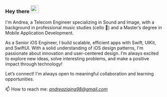 ### Hey there <img src="https://media.giphy.com/media/hvRJCLFzcasrR4ia7z/giphy.gif" width="25px">

I'm Andrea, a Telecom Engineer specializing in Sound and Image, with a background in professional music studies (cello 🎻) and a Master’s degree in Mobile Application Development.

As a Senior iOS Engineer, I build scalable, efficient apps with Swift, UIKit, and SwiftUI. With a solid understanding of iOS design patterns, I'm passionate about innovation and user-centered design. I’m always excited to explore new ideas, solve interesting problems, and make a positive impact through technology!

Let’s connect! I'm always open to meaningful collaboration and learning opportunities.

📫 How to reach me: *andreaziqing98@gmail.com*

<br />
